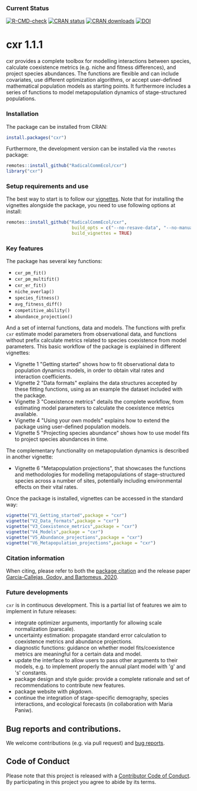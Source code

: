 
### Current Status

[![R-CMD-check](https://github.com/RadicalCommEcol/cxr/actions/workflows/R-CMD-check.yaml/badge.svg)](https://github.com/RadicalCommEcol/cxr/actions/workflows/R-CMD-check.yaml)
[![CRAN status](https://www.r-pkg.org/badges/version/cxr)](https://www.r-pkg.org/badges/version/cxr)
[![CRAN downloads](https://cranlogs.r-pkg.org/badges/grand-total/cxr)](https://cran.r-project.org/package=cxr)
[![DOI](https://zenodo.org/badge/115796966.svg)](https://zenodo.org/badge/latestdoi/115796966)

# cxr 1.1.1

cxr provides a complete toolbox for modelling interactions between species, calculate coexistence metrics (e.g. niche and fitness differences), and project species abundances. The functions are flexible and can include covariates, use different optimization algorithms, or accept user-defined mathematical population models as starting points. It furthermore includes a series of functions to model metapopulation dynamics of stage-structured populations.

### Installation

The package can be installed from CRAN:

```R
install.packages("cxr")
```

Furthermore, the development version can be installed via the `remotes` package:

```R
remotes::install_github("RadicalCommEcol/cxr")
library("cxr")
```

### Setup requirements and use

The best way to start is to follow our [vignettes](https://github.com/RadicalCommEcol/cxr/tree/master/vignettes).
Note that for installing the vignettes alongside the package, you need to use following options at install:

```R
remotes::install_github("RadicalCommEcol/cxr", 
                         build_opts = c("--no-resave-data", "--no-manual"), 
                         build_vignettes = TRUE)
```

### Key features

The package has several key functions:

- `cxr_pm_fit()`
- `cxr_pm_multifit()`
- `cxr_er_fit()` 
- `niche_overlap()`
- `species_fitness()`
- `avg_fitness_diff()` 
- `competitive_ability()` 
- `abundance_projection()`

And a set of internal functions, data and models. The functions with prefix `cxr` estimate model parameters from observational data, and functions without prefix calculate metrics related to species coexistence from model parameters. This basic workflow of the package is explained in different vignettes:

- Vignette 1 "Getting started" shows how to fit observational data to population dynamics models, in order to obtain vital rates and interaction coefficients.
- Vignette 2 "Data formats" explains the data structures accepted by these fitting functions, using as an example the dataset included with the package.
- Vignette 3 "Coexistence metrics" details the complete workflow, from estimating model parameters to calculate the coexistence metrics available.
- Vignette 4 "Using your own models" explains how to extend the package using user-defined population models.
- Vignette 5 "Projecting species abundance" shows how to use model fits to project species abundances in time.

The complementary functionality on metapopulation dynamics is described in another vignette:

- Vignette 6 "Metapopulation projections", that showcases the functions and methodologies for modelling metapopulations of stage-structured species across a number of sites, potentially including environmental effects on their vital rates.

Once the package is installed, vignettes can be accessed in the standard way:

```R
vignette("V1_Getting_started",package = "cxr")
vignette("V2_Data_formats",package = "cxr")
vignette("V3_Coexistence_metrics",package = "cxr")
vignette("V4_Models",package = "cxr")
vignette("V5_Abundance_projections",package = "cxr")
vignette("V6_Metapopulation_projections",package = "cxr")
```

### Citation information

When citing, please refer to both the [package citation](https://github.com/RadicalCommEcol/cxr/blob/master/inst/CITATION) and the release paper [García-Callejas, Godoy, and Bartomeus, 2020](https://doi.org/10.1111/2041-210X.13443).  

### Future developments

`cxr` is in continuous development. This is a partial list of features we aim to implement in future releases:

- integrate optimizer arguments, importantly for allowing scale normalization (parscale).
- uncertainty estimation: propagate standard error calculation to coexistence metrics and abundance projections.
- diagnostic functions: guidance on whether model fits/coexistence metrics are meaningful for a certain data and model.
- update the interface to allow users to pass other arguments to their models, 
e.g. to implement properly the annual plant model with 'g' and 's' constants.
- package design and style guide: provide a complete rationale and set of recommendations to contribute new features.
- package website with pkgdown.
- continue the integration of stage-specific demography, species interactions, and ecological forecasts (in collaboration with Maria Paniw).

## Bug reports and contributions.  

We welcome contributions (e.g. via pull request) and [bug reports](https://github.com/RadicalCommEcol/cxr/issues).

## Code of Conduct  

Please note that this project is released with a [Contributor Code of Conduct](https://github.com/RadicalCommEcol/cxr/blob/master/CONDUCT.md).
By participating in this project you agree to abide by its terms.

